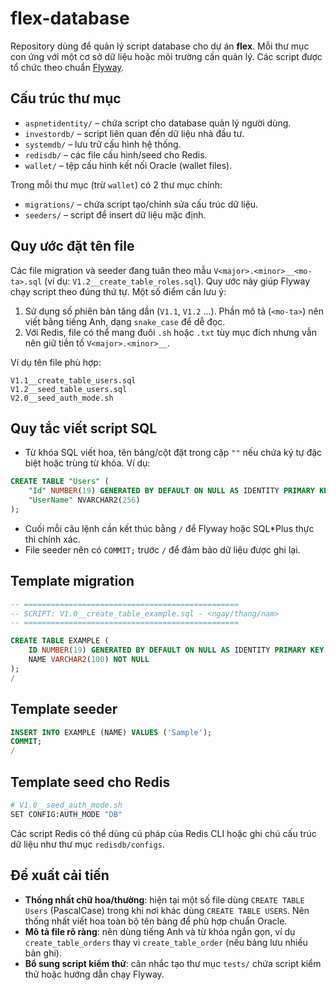 # flex-database

Repository dùng để quản lý script database cho dự án **flex**. Mỗi thư mục con ứng với một cơ sở dữ liệu hoặc môi trường cần quản lý. Các script được tổ chức theo chuẩn [Flyway](https://flywaydb.org/).

## Cấu trúc thư mục

- `aspnetidentity/` – chứa script cho database quản lý người dùng.
- `investordb/` – script liên quan đến dữ liệu nhà đầu tư.
- `systemdb/` – lưu trữ cấu hình hệ thống.
- `redisdb/` – các file cấu hình/seed cho Redis.
- `wallet/` – tệp cấu hình kết nối Oracle (wallet files).

Trong mỗi thư mục (trừ `wallet`) có 2 thư mục chính:

- `migrations/` – chứa script tạo/chỉnh sửa cấu trúc dữ liệu.
- `seeders/` – script để insert dữ liệu mặc định.

## Quy ước đặt tên file

Các file migration và seeder đang tuân theo mẫu `V<major>.<minor>__<mo-ta>.sql` (ví dụ: `V1.2__create_table_roles.sql`). Quy ước này giúp Flyway chạy script theo đúng thứ tự. Một số điểm cần lưu ý:

1. Sử dụng số phiên bản tăng dần (`V1.1`, `V1.2` ...). Phần mô tả (`<mo-ta>`) nên viết bằng tiếng Anh, dạng `snake_case` để dễ đọc.
2. Với Redis, file có thể mang đuôi `.sh` hoặc `.txt` tùy mục đích nhưng vẫn nên giữ tiền tố `V<major>.<minor>__`.

Ví dụ tên file phù hợp:

```
V1.1__create_table_users.sql
V1.2__seed_table_users.sql
V2.0__seed_auth_mode.sh
```

## Quy tắc viết script SQL

- Từ khóa SQL viết hoa, tên bảng/cột đặt trong cặp `""` nếu chứa ký tự đặc biệt hoặc trùng từ khóa. Ví dụ:

```sql
CREATE TABLE "Users" (
    "Id" NUMBER(19) GENERATED BY DEFAULT ON NULL AS IDENTITY PRIMARY KEY,
    "UserName" NVARCHAR2(256)
);
```

- Cuối mỗi câu lệnh cần kết thúc bằng `/` để Flyway hoặc SQL*Plus thực thi chính xác.
- File seeder nên có `COMMIT;` trước `/` để đảm bảo dữ liệu được ghi lại.

## Template migration

```sql
-- ================================================
-- SCRIPT: V1.0__create_table_example.sql - <ngay/thang/nam>
-- ================================================

CREATE TABLE EXAMPLE (
    ID NUMBER(19) GENERATED BY DEFAULT ON NULL AS IDENTITY PRIMARY KEY,
    NAME VARCHAR2(100) NOT NULL
);
/
```

## Template seeder

```sql
INSERT INTO EXAMPLE (NAME) VALUES ('Sample');
COMMIT;
/
```

## Template seed cho Redis

```bash
# V1.0__seed_auth_mode.sh
SET CONFIG:AUTH_MODE "DB"
```

Các script Redis có thể dùng cú pháp của Redis CLI hoặc ghi chú cấu trúc dữ liệu như thư mục `redisdb/configs`.

## Đề xuất cải tiến

- **Thống nhất chữ hoa/thường**: hiện tại một số file dùng `CREATE TABLE Users` (PascalCase) trong khi nơi khác dùng `CREATE TABLE USERS`. Nên thống nhất viết hoa toàn bộ tên bảng để phù hợp chuẩn Oracle.
- **Mô tả file rõ ràng**: nên dùng tiếng Anh và từ khóa ngắn gọn, ví dụ `create_table_orders` thay vì `create_table_order` (nếu bảng lưu nhiều bản ghi).
- **Bổ sung script kiểm thử**: cân nhắc tạo thư mục `tests/` chứa script kiểm thử hoặc hướng dẫn chạy Flyway.

